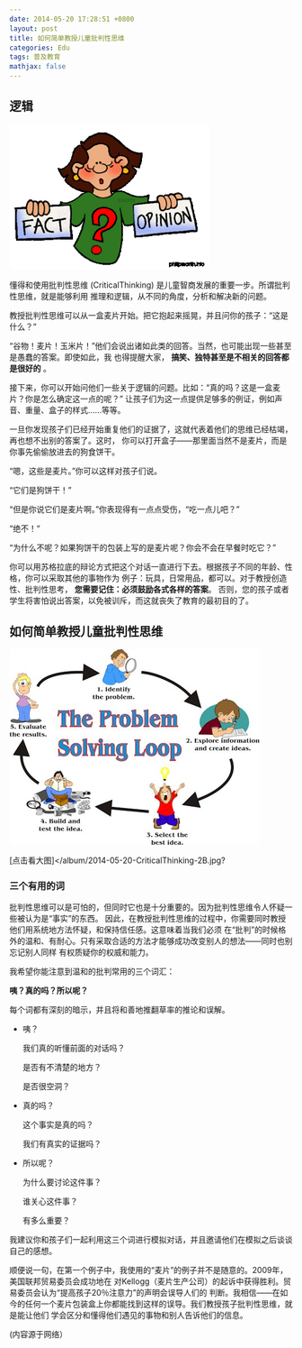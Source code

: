 ```yaml
---
date: 2014-05-20 17:28:51 +0800
layout: post
title: 如何简单教授儿童批判性思维
categories: Edu
tags: 普及教育
mathjax: false
---
```


## 逻辑

![](/album/2014-05-20-CriticalThinking-1.gif)

懂得和使用批判性思维 (CriticalThinking) 是儿童智商发展的重要一步。所谓批判性思维，就是能够利用
推理和逻辑，从不同的角度，分析和解决新的问题。

教授批判性思维可以从一盒麦片开始。把它抱起来摇晃，并且问你的孩子：“这是什么？”

“谷物！麦片！玉米片！”他们会说出诸如此类的回答。当然，也可能出现一些甚至是愚蠢的答案。即使如此，我
也得提醒大家， __搞笑、独特甚至是不相关的回答都是很好的__ 。

接下来，你可以开始问他们一些关于逻辑的问题。比如：“真的吗？这是一盒麦片？你是怎么确定这一点的呢？”
让孩子们为这一点提供足够多的例证，例如声音、重量、盒子的样式……等等。

一旦你发现孩子们已经开始重复他们的证据了，这就代表着他们的思维已经枯竭，再也想不出别的答案了。这时，
你可以打开盒子——那里面当然不是麦片，而是你事先偷偷放进去的狗食饼干。

“嗯，这些是麦片。”你可以这样对孩子们说。

“它们是狗饼干！”

“但是你说它们是麦片啊。”你表现得有一点点受伤，“吃一点儿吧？”

“绝不！“

“为什么不呢？如果狗饼干的包装上写的是麦片呢？你会不会在早餐时吃它？”

你可以用苏格拉底的辩论方式把这个对话一直进行下去。根据孩子不同的年龄、性格，你可以采取其他的事物作为
例子：玩具，日常用品，都可以。对于教授创造性、批判性思考， __您需要记住：必须鼓励各式各样的答案__。
否则，您的孩子或者学生将害怕说出答案，以免被训斥，而这就丧失了教育的最初目的了。

## 如何简单教授儿童批判性思维

![](/album/2014-05-20-CriticalThinking-2.jpg)

[点击看大图]</album/2014-05-20-CriticalThinking-2B.jpg?

### 三个有用的词

批判性思维可以是可怕的，但同时它也是十分重要的。因为批判性思维令人怀疑一些被认为是“事实”的东西。
因此，在教授批判性思维的过程中，你需要同时教授他们用系统地方法怀疑，和保持信任感。这意味着当我们必须
在“批判”的时候格外的温和、有耐心。只有采取合适的方法才能够成功改变别人的想法——同时也别忘记别人同样
有权质疑你的权威和能力。

我希望你能注意到温和的批判常用的三个词汇：

 __咦？真的吗？所以呢？__

每个词都有深刻的暗示，并且将和善地推翻草率的推论和误解。

* 咦？

  我们真的听懂前面的对话吗？

  是否有不清楚的地方？

  是否很空洞？

* 真的吗？

  这个事实是真的吗？

  我们有真实的证据吗？

* 所以呢？

  为什么要讨论这件事？

  谁关心这件事？

  有多么重要？

我建议你和孩子们一起利用这三个词进行模拟对话，并且邀请他们在模拟之后谈谈自己的感想。
 
顺便说一句，在第一个例子中，我使用的“麦片”的例子并不是随意的。2009年，美国联邦贸易委员会成功地在
对Kellogg（麦片生产公司）的起诉中获得胜利。贸易委员会认为“提高孩子20％注意力”的声明会误导人们的
判断。我相信——在如今的任何一个麦片包装盒上你都能找到这样的误导。我们教授孩子批判性思维，就是能让他们
学会区分和懂得他们遇见的事物和别人告诉他们的信息。

(内容源于网络）
